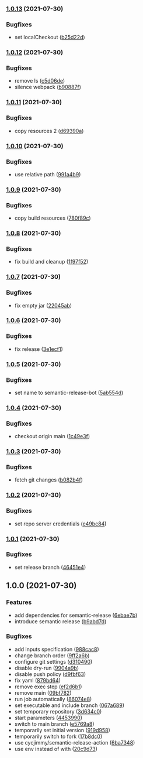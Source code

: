 ### [1.0.13](https://github.com/LukasLohoff/shogun-admin/compare/v1.0.12...v1.0.13) (2021-07-30)


### Bugfixes

* set localCheckout ([b25d22d](https://github.com/LukasLohoff/shogun-admin/commit/b25d22db60b03ae1a990a4819934bdabad590e2a))

### [1.0.12](https://github.com/LukasLohoff/shogun-admin/compare/v1.0.11...v1.0.12) (2021-07-30)


### Bugfixes

* remove ls ([c5d06de](https://github.com/LukasLohoff/shogun-admin/commit/c5d06de285a9743fecbbc2eb3f9c72c6c3ab3833))
* silence webpack ([b90887f](https://github.com/LukasLohoff/shogun-admin/commit/b90887f184f8ee9bc03813559faec48f72443ee1))

### [1.0.11](https://github.com/LukasLohoff/shogun-admin/compare/v1.0.10...v1.0.11) (2021-07-30)


### Bugfixes

* copy resources 2 ([d69390a](https://github.com/LukasLohoff/shogun-admin/commit/d69390a36343b806b857f21d0c6a31369d1a6135))

### [1.0.10](https://github.com/LukasLohoff/shogun-admin/compare/v1.0.9...v1.0.10) (2021-07-30)


### Bugfixes

* use relative path ([991a4b9](https://github.com/LukasLohoff/shogun-admin/commit/991a4b9211809220ecc5db134a20779deed14aa3))

### [1.0.9](https://github.com/LukasLohoff/shogun-admin/compare/v1.0.8...v1.0.9) (2021-07-30)


### Bugfixes

* copy build resources ([780f89c](https://github.com/LukasLohoff/shogun-admin/commit/780f89cd69a2e010c03fbd0e2aa55adb2157bd8c))

### [1.0.8](https://github.com/LukasLohoff/shogun-admin/compare/v1.0.7...v1.0.8) (2021-07-30)


### Bugfixes

* fix build and cleanup ([1f97f52](https://github.com/LukasLohoff/shogun-admin/commit/1f97f52c0790d9a7c97aef89f95a682c00c89cff))

### [1.0.7](https://github.com/LukasLohoff/shogun-admin/compare/v1.0.6...v1.0.7) (2021-07-30)


### Bugfixes

* fix empty jar ([22045ab](https://github.com/LukasLohoff/shogun-admin/commit/22045ab61d1ac287385c08f05fe41b0132b3b1aa))

### [1.0.6](https://github.com/LukasLohoff/shogun-admin/compare/v1.0.5...v1.0.6) (2021-07-30)


### Bugfixes

* fix release ([3e1ecf1](https://github.com/LukasLohoff/shogun-admin/commit/3e1ecf198f362aa5fe3a87cbc13848631ea2b465))

### [1.0.5](https://github.com/LukasLohoff/shogun-admin/compare/v1.0.4...v1.0.5) (2021-07-30)


### Bugfixes

* set name to semantic-release-bot ([5ab554d](https://github.com/LukasLohoff/shogun-admin/commit/5ab554dcfd069a675a3efd6aff69ddf563314dc2))

### [1.0.4](https://github.com/LukasLohoff/shogun-admin/compare/v1.0.3...v1.0.4) (2021-07-30)


### Bugfixes

* checkout origin main ([1c49e3f](https://github.com/LukasLohoff/shogun-admin/commit/1c49e3f2f2ec915d1a6b67f88bc9de8abee4b584))

### [1.0.3](https://github.com/LukasLohoff/shogun-admin/compare/v1.0.2...v1.0.3) (2021-07-30)


### Bugfixes

* fetch git changes ([b082b4f](https://github.com/LukasLohoff/shogun-admin/commit/b082b4f1efece6365f8c760ad196d44a55142f89))

### [1.0.2](https://github.com/LukasLohoff/shogun-admin/compare/v1.0.1...v1.0.2) (2021-07-30)


### Bugfixes

* set repo server credentials ([e49bc84](https://github.com/LukasLohoff/shogun-admin/commit/e49bc84077e0d606691f45ecf552485acc4a145f))

### [1.0.1](https://github.com/LukasLohoff/shogun-admin/compare/v1.0.0...v1.0.1) (2021-07-30)


### Bugfixes

* set release branch ([46451e4](https://github.com/LukasLohoff/shogun-admin/commit/46451e4171fd4f73d38c51901fc0c9f39b27d599))

## 1.0.0 (2021-07-30)


### Features

* add dependencies for semantic-release ([6ebae7b](https://github.com/LukasLohoff/shogun-admin/commit/6ebae7bec578fda19afb83e8524593a5ff24ba69))
* introduce semantic release ([b9abd7d](https://github.com/LukasLohoff/shogun-admin/commit/b9abd7da2b1b0b28bdbf9bf6a325ab4b6d2b4baa))


### Bugfixes

* add inputs specification ([988cac8](https://github.com/LukasLohoff/shogun-admin/commit/988cac81e0e01e3d8bf7119b1ca1f0fe7c156755))
* change branch order ([9ff2a6b](https://github.com/LukasLohoff/shogun-admin/commit/9ff2a6b5ea8ebbc92f566fbdf1400475d61b09cc))
* configure git settings ([d310490](https://github.com/LukasLohoff/shogun-admin/commit/d3104900a2e786efd33179c0e64953f32b90a76a))
* disable dry-run ([9904a9b](https://github.com/LukasLohoff/shogun-admin/commit/9904a9b8b6714d9de4834acd0d3a7f595ae07aca))
* disable push policy ([d9fbf63](https://github.com/LukasLohoff/shogun-admin/commit/d9fbf63d843f148cb5c61f50d576dc5b473b51ae))
* fix yaml ([879bd64](https://github.com/LukasLohoff/shogun-admin/commit/879bd6427d77992cd92e4db7b9d9543195685e49))
* remove exec step ([ef2d6b1](https://github.com/LukasLohoff/shogun-admin/commit/ef2d6b1db5f8bc5e2bb678b90af43b0f8777ac82))
* remove main ([09bf782](https://github.com/LukasLohoff/shogun-admin/commit/09bf7822c374caf68a24ba2c850657c83a218fe6))
* run job automatically ([86074e8](https://github.com/LukasLohoff/shogun-admin/commit/86074e8e1c04d817d7b74f66e06c9febd0dde3c9))
* set executable and include branch ([067a689](https://github.com/LukasLohoff/shogun-admin/commit/067a68911dac7d0d3042ec6503e9565f2220d7f6))
* set temporary repository ([3d634c0](https://github.com/LukasLohoff/shogun-admin/commit/3d634c05257335d8337c65ef5cfdfffbc6f27b05))
* start parameters ([4453990](https://github.com/LukasLohoff/shogun-admin/commit/4453990c5cf2d46de244516c9bd9e86f30092fd0))
* switch to main branch ([e5769a8](https://github.com/LukasLohoff/shogun-admin/commit/e5769a85b0432beaf92a6173435dc887e1821c53))
* temporarily set initial version ([919d958](https://github.com/LukasLohoff/shogun-admin/commit/919d958d465fd08503a2b53c765e98f171a45008))
* temporarily switch to fork ([17b8dc0](https://github.com/LukasLohoff/shogun-admin/commit/17b8dc00f28bb1618e2ac08bae55620c3d9a9ec4))
* use cycjimmy/semantic-release-action ([6ba7348](https://github.com/LukasLohoff/shogun-admin/commit/6ba734879d75f6c8fd97064bd85144858cc798e9))
* use env instead of with ([20c9d73](https://github.com/LukasLohoff/shogun-admin/commit/20c9d7344a84e80babc5ef36e069d77cb4fb7b9a))
